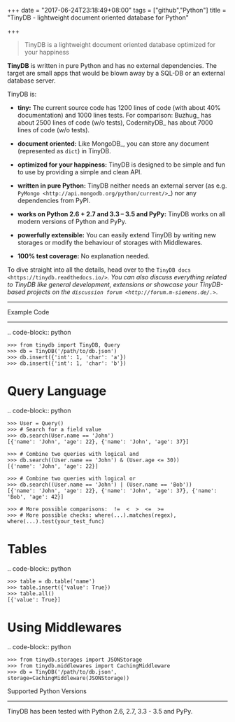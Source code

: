 +++
date = "2017-06-24T23:18:49+08:00"
tags = ["github","Python"]
title = "TinyDB - lightweight document oriented database for Python"

+++

> TinyDB is a lightweight document oriented database optimized for your happiness<!--more-->


**TinyDB** is written in pure Python and has no external dependencies. The target are
small apps that would be blown away by a SQL-DB or an external database server.

TinyDB is:

- **tiny:** The current source code has 1200 lines of code (with about 40%
  documentation) and 1000 lines tests. For comparison: Buzhug_ has about 2500
  lines of code (w/o tests), CodernityDB_ has about 7000 lines of code
  (w/o tests).

- **document oriented:** Like MongoDB_, you can store any document
  (represented as ``dict``) in TinyDB.

- **optimized for your happiness:** TinyDB is designed to be simple and
  fun to use by providing a simple and clean API.

- **written in pure Python:** TinyDB neither needs an external server (as
  e.g. `PyMongo <http://api.mongodb.org/python/current/>`_) nor any dependencies
  from PyPI.

- **works on Python 2.6 + 2.7 and 3.3 – 3.5 and PyPy:** TinyDB works on all
  modern versions of Python and PyPy.

- **powerfully extensible:** You can easily extend TinyDB by writing new
  storages or modify the behaviour of storages with Middlewares.

- **100% test coverage:** No explanation needed.

To dive straight into all the details, head over to the `TinyDB docs
<https://tinydb.readthedocs.io/>`_. You can also discuss everything related
to TinyDB like general development, extensions or showcase your TinyDB-based
projects on the `discussion forum <http://forum.m-siemens.de/.>`_.

---

Example Code
************

.. code-block:: python

    >>> from tinydb import TinyDB, Query
    >>> db = TinyDB('/path/to/db.json')
    >>> db.insert({'int': 1, 'char': 'a'})
    >>> db.insert({'int': 1, 'char': 'b'})

Query Language
==============

.. code-block:: python

    >>> User = Query()
    >>> # Search for a field value
    >>> db.search(User.name == 'John')
    [{'name': 'John', 'age': 22}, {'name': 'John', 'age': 37}]

    >>> # Combine two queries with logical and
    >>> db.search((User.name == 'John') & (User.age <= 30))
    [{'name': 'John', 'age': 22}]

    >>> # Combine two queries with logical or
    >>> db.search((User.name == 'John') | (User.name == 'Bob'))
    [{'name': 'John', 'age': 22}, {'name': 'John', 'age': 37}, {'name': 'Bob', 'age': 42}]

    >>> # More possible comparisons:  !=  <  >  <=  >=
    >>> # More possible checks: where(...).matches(regex), where(...).test(your_test_func)

Tables
======

.. code-block:: python

    >>> table = db.table('name')
    >>> table.insert({'value': True})
    >>> table.all()
    [{'value': True}]

Using Middlewares
=================

.. code-block:: python

    >>> from tinydb.storages import JSONStorage
    >>> from tinydb.middlewares import CachingMiddleware
    >>> db = TinyDB('/path/to/db.json', storage=CachingMiddleware(JSONStorage))


Supported Python Versions
*************************

TinyDB has been tested with Python 2.6, 2.7, 3.3 - 3.5 and PyPy.